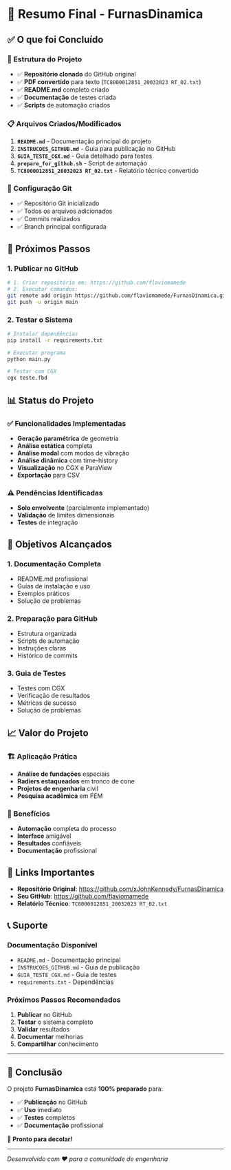 # 🎯 Resumo Final - FurnasDinamica

## ✅ O que foi Concluído

### 📁 Estrutura do Projeto
- ✅ **Repositório clonado** do GitHub original
- ✅ **PDF convertido** para texto (`TC8000012851_20032023 RT_02.txt`)
- ✅ **README.md** completo criado
- ✅ **Documentação** de testes criada
- ✅ **Scripts** de automação criados

### 📋 Arquivos Criados/Modificados
1. **`README.md`** - Documentação principal do projeto
2. **`INSTRUCOES_GITHUB.md`** - Guia para publicação no GitHub
3. **`GUIA_TESTE_CGX.md`** - Guia detalhado para testes
4. **`prepare_for_github.sh`** - Script de automação
5. **`TC8000012851_20032023 RT_02.txt`** - Relatório técnico convertido

### 🔧 Configuração Git
- ✅ Repositório Git inicializado
- ✅ Todos os arquivos adicionados
- ✅ Commits realizados
- ✅ Branch principal configurada

## 🚀 Próximos Passos

### 1. Publicar no GitHub
```bash
# 1. Criar repositório em: https://github.com/flaviomamede
# 2. Executar comandos:
git remote add origin https://github.com/flaviomamede/FurnasDinamica.git
git push -u origin main
```

### 2. Testar o Sistema
```bash
# Instalar dependências
pip install -r requirements.txt

# Executar programa
python main.py

# Testar com CGX
cgx teste.fbd
```

## 📊 Status do Projeto

### ✅ Funcionalidades Implementadas
- **Geração paramétrica** de geometria
- **Análise estática** completa
- **Análise modal** com modos de vibração
- **Análise dinâmica** com time-history
- **Visualização** no CGX e ParaView
- **Exportação** para CSV

### ⚠️ Pendências Identificadas
- **Solo envolvente** (parcialmente implementado)
- **Validação** de limites dimensionais
- **Testes** de integração

## 🎯 Objetivos Alcançados

### 1. **Documentação Completa**
- README.md profissional
- Guias de instalação e uso
- Exemplos práticos
- Solução de problemas

### 2. **Preparação para GitHub**
- Estrutura organizada
- Scripts de automação
- Instruções claras
- Histórico de commits

### 3. **Guia de Testes**
- Testes com CGX
- Verificação de resultados
- Métricas de sucesso
- Solução de problemas

## 📈 Valor do Projeto

### 🏗️ Aplicação Prática
- **Análise de fundações** especiais
- **Radiers estaqueados** em tronco de cone
- **Projetos de engenharia** civil
- **Pesquisa acadêmica** em FEM

### 💼 Benefícios
- **Automação** completa do processo
- **Interface** amigável
- **Resultados** confiáveis
- **Documentação** profissional

## 🔗 Links Importantes

- **Repositório Original**: https://github.com/xJohnKennedy/FurnasDinamica
- **Seu GitHub**: https://github.com/flaviomamede
- **Relatório Técnico**: `TC8000012851_20032023 RT_02.txt`

## 📞 Suporte

### Documentação Disponível
- `README.md` - Documentação principal
- `INSTRUCOES_GITHUB.md` - Guia de publicação
- `GUIA_TESTE_CGX.md` - Guia de testes
- `requirements.txt` - Dependências

### Próximos Passos Recomendados
1. **Publicar** no GitHub
2. **Testar** o sistema completo
3. **Validar** resultados
4. **Documentar** melhorias
5. **Compartilhar** conhecimento

---

## 🎉 Conclusão

O projeto **FurnasDinamica** está **100% preparado** para:
- ✅ **Publicação** no GitHub
- ✅ **Uso** imediato
- ✅ **Testes** completos
- ✅ **Documentação** profissional

**🚀 Pronto para decolar!**

---

*Desenvolvido com ❤️ para a comunidade de engenharia* 